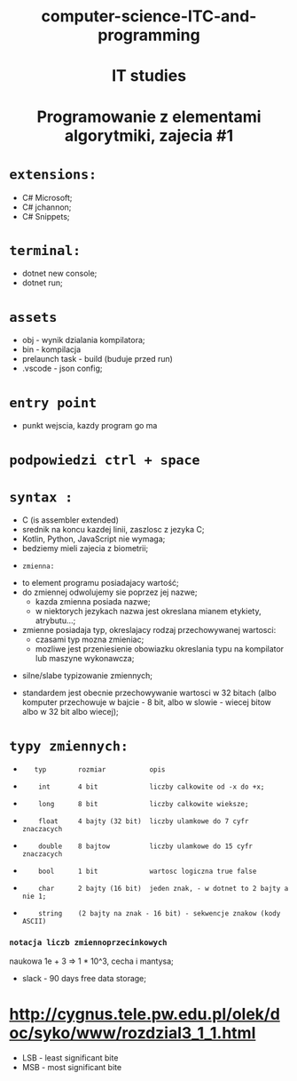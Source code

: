 <h1 align=center>computer-science-ITC-and-programming</h1>
<h1 align=center>IT studies</h1>
<!-- <link rel="stylesheet" href=""> will it work? -->
<h1 align=center>Programowanie z elementami algorytmiki, zajecia #1</h1>

# `extensions:`

- C# Microsoft;
- C# jchannon;
- C# Snippets;

# `terminal:`

- dotnet new console;
- dotnet run;

# `assets`

-   obj             - wynik dzialania kompilatora;
-   bin             - kompilacja
-   prelaunch task  - build (buduje przed run)
-   .vscode         - json config;

# `entry point`

- punkt wejscia, kazdy program go ma

# `podpowiedzi ctrl + space`

# `syntax :`

- C (is assembler extended)
- srednik na koncu kazdej linii, zaszlosc z jezyka C;
- Kotlin, Python, JavaScript nie wymaga;
- bedziemy mieli zajecia z biometrii;

* `zmienna:`

- to element programu posiadajacy wartość;
- do zmiennej odwolujemy sie poprzez jej nazwe;
  - kazda zmienna posiada nazwe;
  - w niektorych jezykach nazwa jest okreslana mianem etykiety, atrybutu...;
- zmienne posiadaja typ, okreslajacy rodzaj przechowywanej wartosci:
  - czasami typ mozna zmieniac;
  - mozliwe jest przeniesienie obowiazku okreslania typu na kompilator lub maszyne wykonawcza;

* silne/slabe typizowanie zmiennych;

- standardem jest obecnie przechowywanie wartosci w 32 bitach (albo komputer przechowuje w bajcie - 8 bit, albo w slowie - wiecej bitow albo w 32 bit albo wiecej);

# `typy zmiennych:`

*        typ        rozmiar           opis

-         int       4 bit             liczby calkowite od -x do +x;
-         long      8 bit             liczby calkowite wieksze;
-         float     4 bajty (32 bit)  liczby ulamkowe do 7 cyfr znaczacych
-         double    8 bajtow          liczby ulamkowe do 15 cyfr znaczacych
-         bool      1 bit             wartosc logiczna true false
-         char      2 bajty (16 bit)  jeden znak, - w dotnet to 2 bajty a nie 1;
-         string    (2 bajty na znak - 16 bit) - sekwencje znakow (kody ASCII) 

### `notacja liczb zmiennoprzecinkowych`

naukowa 1e + 3 => 1 * 10^3, cecha i mantysa;

* slack - 90 days free data storage;


# http://cygnus.tele.pw.edu.pl/olek/doc/syko/www/rozdzial3_1_1.html 
<!-- ref -->

* LSB   - least significant bite
* MSB   - most significant bite
